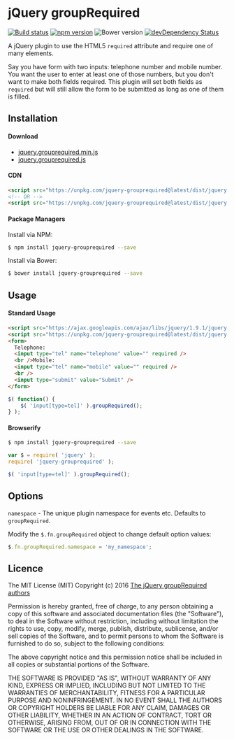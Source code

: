 # jQuery groupRequired

[![Build status](https://img.shields.io/travis/andyexeter/jquery-grouprequired.svg)](https://travis-ci.org/andyexeter/jquery-grouprequired)
[![npm version](https://img.shields.io/npm/v/jquery-grouprequired.svg)](https://www.npmjs.com/package/jquery-grouprequired)
![Bower version](https://img.shields.io/bower/v/jquery-grouprequired.svg)
[![devDependency Status](https://img.shields.io/david/dev/andyexeter/jquery-grouprequired.svg)](https://david-dm.org/andyexeter/jquery-grouprequired#info=devDependencies)

A jQuery plugin to use the HTML5 `required` attribute and require one of many elements.

Say you have form with two inputs: telephone number and mobile number. You want the user to enter at least one
of those numbers, but you don't want to make both fields required. This plugin will set both fields as `required` but
will still allow the form to be submitted as long as one of them is filled.

## Installation

#### Download
* [jquery.grouprequired.min.js](https://unpkg.com/jquery-grouprequired@latest/dist/jquery.grouprequired.min.js)
* [jquery.grouprequired.js](https://unpkg.com/jquery-grouprequired@latest/dist/jquery.grouprequired.js)

#### CDN
```html
<script src="https://unpkg.com/jquery-grouprequired@latest/dist/jquery.grouprequired.min.js"></script>
<!-- OR -->
<script src="https://unpkg.com/jquery-grouprequired@latest/dist/jquery.grouprequired.js"></script>
```

#### Package Managers

Install via NPM:
```sh
$ npm install jquery-grouprequired --save
```

Install via Bower:
```sh
$ bower install jquery-grouprequired --save
```

## Usage

#### Standard Usage
```html
<script src="https://ajax.googleapis.com/ajax/libs/jquery/1.9.1/jquery.min.js"></script>
<script src="https://unpkg.com/jquery-grouprequired@latest/dist/jquery.grouprequired.min.js"></script>
<form>
  Telephone:
  <input type="tel" name="telephone" value="" required />
  <br />Mobile:
  <input type="tel" name="mobile" value="" required />
  <br />
  <input type="submit" value="Submit" />
</form>
```

```js
$( function() {
	$( 'input[type=tel]' ).groupRequired();
} );
```

#### Browserify
```sh
$ npm install jquery-grouprequired --save
```

```js
var $ = require( 'jquery' );
require( 'jquery-grouprequired' );

$( 'input[type=tel]' ).groupRequired();
```

## Options
`namespace` - The unique plugin namespace for events etc. Defaults to `groupRequired`.

Modify the `$.fn.groupRequired` object to change default option values:

```js
$.fn.groupRequired.namespace = 'my_namespace';
```

## Licence

The MIT License (MIT)
Copyright (c) 2016 [The jQuery groupRequired authors](https://github.com/andyexeter/jquery-grouprequired/graphs/contributors)

Permission is hereby granted, free of charge, to any person obtaining a copy of this software and associated documentation files (the "Software"), to deal in the Software without restriction, including without limitation the rights to use, copy, modify, merge, publish, distribute, sublicense, and/or sell copies of the Software, and to permit persons to whom the Software is furnished to do so, subject to the following conditions:

The above copyright notice and this permission notice shall be included in all copies or substantial portions of the Software.

THE SOFTWARE IS PROVIDED "AS IS", WITHOUT WARRANTY OF ANY KIND, EXPRESS OR IMPLIED, INCLUDING BUT NOT LIMITED TO THE WARRANTIES OF MERCHANTABILITY, FITNESS FOR A PARTICULAR PURPOSE AND NONINFRINGEMENT. IN NO EVENT SHALL THE AUTHORS OR COPYRIGHT HOLDERS BE LIABLE FOR ANY CLAIM, DAMAGES OR OTHER LIABILITY, WHETHER IN AN ACTION OF CONTRACT, TORT OR OTHERWISE, ARISING FROM, OUT OF OR IN CONNECTION WITH THE SOFTWARE OR THE USE OR OTHER DEALINGS IN THE SOFTWARE.
